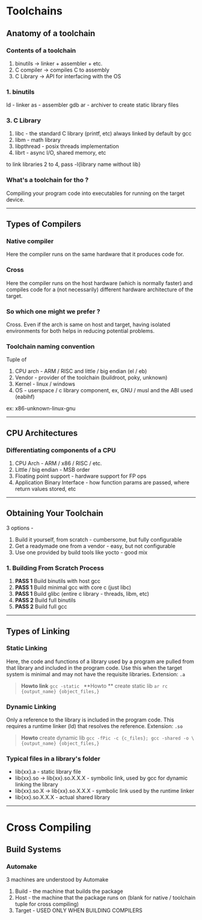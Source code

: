 # Toolchains
## Anatomy of a toolchain
### Contents of a toolchain
1. binutils -> linker + assembler + etc.
2. C compiler -> compiles C to assembly
3. C Library -> API for interfacing with the OS

### 1. binutils
ld - linker
as - assembler
gdb
ar - archiver to create static library files

### 3. C Library
1. libc - the standard C library (printf, etc) always linked by default by gcc
2. libm - math library
3. libpthread - posix threads implementation
4. librt - async I/O, shared memory, etc

to link libraries 2 to 4, pass -l{library name without lib}

### What's a toolchain for tho ?
Compiling your program code into executables for running on the target device.


---

## Types of Compilers
### Native compiler
Here the compiler runs on the same hardware that it produces code for.

### Cross
Here the compiler runs on the host hardware (which is normally faster) and compiles code for a (not necessarily) different hardware architecture of the target.

### So which one might we prefer ?
Cross. Even if the arch is same on host and target, having isolated environments for both helps in reducing potential problems.

### Toolchain naming convention
Tuple of
1. CPU arch - ARM / RISC and little / big endian (el / eb)
2. Vendor - provider of the toolchain (buildroot, poky, unknown)
3. Kernel - linux / windows
4. OS - userspace / c library component, ex, GNU / musl and the ABI used (eabihf)

ex: x86-unknown-linux-gnu

---

## CPU Architectures
### Differentiating components of a CPU
1. CPU Arch - ARM / x86 / RISC / etc.
2. Little / big endian - MSB order
3. Floating point support - hardware support for FP ops
3. Application Binary Interface - how function params are passed, where return values stored, etc

---

## Obtaining Your Toolchain
3 options -
1. Build it yourself, from scratch - cumbersome, but fully configurable
2. Get a readymade one from a vendor - easy, but not configurable
3. Use one provided by build tools like yocto - good mix

### 1. Building From Scratch Process
1. **PASS 1** Build binutils with host gcc
2. **PASS 1** Build minimal gcc with core c (just libc)
3. **PASS 1** Build glibc (entire c library - threads, libm, etc)
4. **PASS 2** Build full binutils
5. **PASS 2** Build full gcc

---

## Types of Linking
### Static Linking
Here, the code and functions of a library used by a program are pulled from that library and included in the program code.
Use this when the target system is minimal and may not have the requisite libraries.
Extension: `.a`

>**Howto link** `gcc -static `
>**Howto ** create static lib `ar rc {output_name} {object_files,}`

### Dynamic Linking
Only a reference to the library is included in the program code. This requires a runtime linker (ld) that resolves the reference.
Extension: `.so`

>**Howto** create dynamic lib `gcc -fPic -c {c_files}; gcc -shared -o \ {output_name} {object_files,}`

### Typical files in a library's folder
- lib{xx}.a - static library file
- lib{xx}.so -> lib{xx}.so.X.X.X - symbolic link, used by gcc for dynamic linking the library
- lib{xx}.so.X -> lib{xx}.so.X.X.X - symbolic link used by the runtime linker
- lib{xx}.so.X.X.X - actual shared library

---

# Cross Compiling
## Build Systems
### Automake
3 machines are understood by Automake
1. Build - the machine that builds the package
2. Host - the machine that the package runs on (blank for native / toolchain tuple for cross compiling)
3. Target - USED ONLY WHEN BUILDING COMPILERS